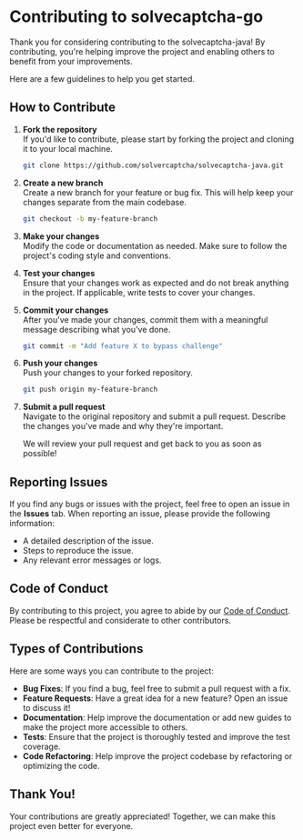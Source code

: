 # Contributing to solvecaptcha-go

Thank you for considering contributing to the solvecaptcha-java! By contributing, you're helping improve the project and enabling others to benefit from your improvements.

Here are a few guidelines to help you get started.

## How to Contribute

1. **Fork the repository**  
   If you'd like to contribute, please start by forking the project and cloning it to your local machine.

   ```bash
   git clone https://github.com/solvercaptcha/solvecaptcha-java.git
   ```

2. **Create a new branch**  
   Create a new branch for your feature or bug fix. This will help keep your changes separate from the main codebase.

   ```bash
   git checkout -b my-feature-branch
   ```

3. **Make your changes**  
   Modify the code or documentation as needed. Make sure to follow the project's coding style and conventions.

4. **Test your changes**  
   Ensure that your changes work as expected and do not break anything in the project. If applicable, write tests to cover your changes.

5. **Commit your changes**  
   After you've made your changes, commit them with a meaningful message describing what you've done.

   ```bash
   git commit -m "Add feature X to bypass challenge"
   ```

6. **Push your changes**  
   Push your changes to your forked repository.

   ```bash
   git push origin my-feature-branch
   ```

7. **Submit a pull request**  
   Navigate to the original repository and submit a pull request. Describe the changes you've made and why they're important. 

   We will review your pull request and get back to you as soon as possible!

## Reporting Issues

If you find any bugs or issues with the project, feel free to open an issue in the **Issues** tab. When reporting an issue, please provide the following information:

- A detailed description of the issue.
- Steps to reproduce the issue.
- Any relevant error messages or logs.

## Code of Conduct

By contributing to this project, you agree to abide by our [Code of Conduct](./CODE_OF_CONDUCT.md). Please be respectful and considerate to other contributors.

## Types of Contributions

Here are some ways you can contribute to the project:

- **Bug Fixes**: If you find a bug, feel free to submit a pull request with a fix.
- **Feature Requests**: Have a great idea for a new feature? Open an issue to discuss it!
- **Documentation**: Help improve the documentation or add new guides to make the project more accessible to others.
- **Tests**: Ensure that the project is thoroughly tested and improve the test coverage.
- **Code Refactoring**: Help improve the project codebase by refactoring or optimizing the code.

## Thank You!

Your contributions are greatly appreciated! Together, we can make this project even better for everyone. 
